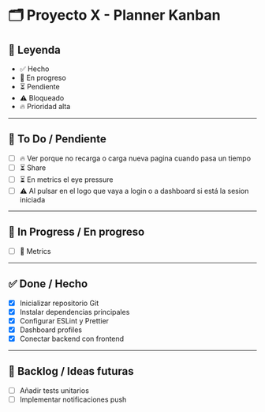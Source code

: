 # 🗂 Proyecto X - Planner Kanban

## 📌 Leyenda
- ✅ Hecho
- 🔄 En progreso
- ⏳ Pendiente
- ⚠️ Bloqueado
- 🔥 Prioridad alta

---

## 📝 To Do / Pendiente
- [ ] 🔥 Ver porque no recarga o carga nueva pagina cuando pasa un tiempo
- [ ] ⏳ Share
- [ ] ⏳ En metrics el eye pressure
- [ ] ⚠️ Al pulsar en el logo que vaya a login o a dashboard si está la sesion iniciada

---

## 🔄 In Progress / En progreso
- [ ] 🔄 Metrics

---

## ✅ Done / Hecho
- [x] Inicializar repositorio Git
- [x] Instalar dependencias principales
- [x] Configurar ESLint y Prettier
- [x] Dashboard profiles
- [x] Conectar backend con frontend

---

## 📅 Backlog / Ideas futuras
- [ ] Añadir tests unitarios
- [ ] Implementar notificaciones push
